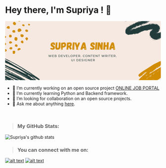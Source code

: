 # Hey there, I'm Supriya ! 👋
![alt text](https://github.com/supriyasinhaa/supriyasinhaa/blob/master/2.png?raw=true)
<br>
* 🔭 I’m currently working on an open source project <a href="https://github.com/supriyasinhaa/ONLINE-JOB-PORTAL">ONLINE JOB PORTAL</a>
* 🌱 I’m currently learning Python and Backend framework.
* 👯 I’m looking for collaboration on an open source projects.
* 💬 Ask me about anything <a href="https://www.linkedin.com/in/supriyasinhaa">here</a>.
<br>

>### My GitHub Stats:
![Supriya's github stats](https://github-readme-stats.vercel.app/api?username=supriyasinhaa&show_icons=true&theme=radical)
<br>

>### You can connect with me on:
<!--<img src = "https://img.shields.io/badge/facebook-%231877F2.svg?&style=for-the-badge&logo=facebook&logoColor=white">--->
<!--<a href= "https://www.facebook.com/supriyasinha26.03"><img src = "https://img.shields.io/badge/facebook-%231877F2.svg?&style=for-the-badge&logo=facebook&logoColor=white"></a>-->
<!--<a href="https://www.instagram.com/supriyasinhaa/"><img src = "https://img.shields.io/badge/instagram-%23E4405F.svg?&style=for-the-badge&logo=instagram&logoColor=white"></a>-->

[1.1]: http://i.imgur.com/tXSoThF.png
[2.1]: http://i.imgur.com/P3YfQoD.png

[1]: http://www.twitter.com/supriyasinhaa
[2]: http://www.facebook.com/supriyasinhaa

[![alt text][1.1]][1]
[![alt text][2.1]][2]
